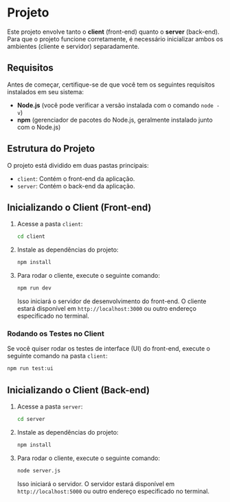 # Projeto

Este projeto envolve tanto o **client** (front-end) quanto o **server** (back-end). Para que o projeto funcione corretamente, é necessário inicializar ambos os ambientes (cliente e servidor) separadamente.

## Requisitos

Antes de começar, certifique-se de que você tem os seguintes requisitos instalados em seu sistema:

- **Node.js** (você pode verificar a versão instalada com o comando `node -v`)
- **npm** (gerenciador de pacotes do Node.js, geralmente instalado junto com o Node.js)

## Estrutura do Projeto

O projeto está dividido em duas pastas principais:

- `client`: Contém o front-end da aplicação.
- `server`: Contém o back-end da aplicação.

## Inicializando o Client (Front-end)

1. Acesse a pasta `client`:

   ```bash
   cd client
   ```

2. Instale as dependências do projeto:

   ```bash
   npm install
   ```

3. Para rodar o cliente, execute o seguinte comando:

   ```bash
   npm run dev
   ```

   Isso iniciará o servidor de desenvolvimento do front-end. O cliente estará disponível em `http://localhost:3000` ou outro endereço especificado no terminal.

### Rodando os Testes no Client

Se você quiser rodar os testes de interface (UI) do front-end, execute o seguinte comando na pasta `client`:

```bash
npm run test:ui
```

## Inicializando o Client (Back-end)

1. Acesse a pasta `server`:

   ```bash
   cd server
   ```

2. Instale as dependências do projeto:

   ```bash
   npm install
   ```

3. Para rodar o cliente, execute o seguinte comando:

   ```bash
   node server.js
   ```

   Isso iniciará o servidor. O servidor estará disponível em `http://localhost:5000` ou outro endereço especificado no terminal.
